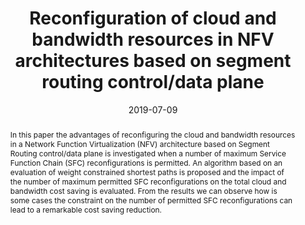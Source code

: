 ---
title: Reconfiguration of cloud and bandwidth resources in NFV architectures based on segment routing control/data plane
date: 2019-07-09
publishDate: 2019-07-09
authors: ["Vincenzo Eramo", "Antonio Cianfrani", "Tiziana Catena", "Marco Polverini", "Francesco G. Lavacca"]
publication_types: ["1"]
abstract: "In this paper the advantages of reconfiguring the cloud and bandwidth resources in a Network Function Virtualization (NFV) architecture based on Segment Routing control/data plane is investigated when a number of maximum Service Function Chain (SFC) reconfigurations is permitted. An algorithm based on an evaluation of weight constrained shortest paths is proposed and the impact of the number of maximum permitted SFC reconfigurations on the total cloud and bandwidth cost saving is evaluated. From the results we can observe how is some cases the constraint on the number of permitted SFC reconfigurations can lead to a remarkable cost saving reduction."
featured: true
publication: IEEE ICTON
url_pdf: "https://ieeexplore.ieee.org/abstract/document/8840406"
---